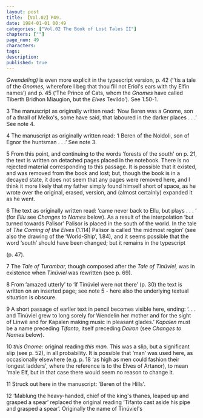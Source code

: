 ```yaml
---
layout: post
title: 【Vol.02】P49.
date: 1984-01-01 00:49
categories: ["Vol.02 The Book of Lost Tales II"]
chapters: [""]
page_num: 49
characters: 
tags: 
description: 
published: true
---
```


<p style="text-indent: 0;">
<I>Gwendeling) </I>is even more explicit in the typescript version, p. 42 (‘’tis a tale of the <I>Gnomes, </I>wherefore I beg that thou fill not Eriol's ears with thy Elfin names’) and p. 45 (‘The Prince of Cats, whom the <I>Gnomes </I>have called Tiberth Bridhon Miaugion, but the <I>Elves </I>Tevildo’). See 1.50-1.
</p>

3   The manuscript as originally written read: ‘Now Beren was a Gnome, son of a thrall of Melko's, some have said, that laboured in the darker places . . .’ See note 4.

4   The manuscript as originally written read: ‘I Beren of the Noldoli, son of Egnor the huntsman . . .’ See note 3.

5   From this point, and continuing to the words ‘forests of the south' on p. 21, the text is written on detached pages placed in the notebook. There is no rejected material corresponding to this passage. It is possible that it existed, and was removed from the book and lost; but, though the book is in a decayed state, it does not seem that any pages were removed here, and I think it more likely that my father simply found himself short of space, as he wrote over the original, erased, version, and (almost certainly) expanded it as he went.

6   The text as originally written read: ‘came never back to Ellu, but plays . . . ’ (for <I>Ellu </I>see <I>Changes to Names </I>below). As a result of the interpolation ‘but turned towards Palisor’ Palisor is placed in the south of the world. In the tale of <I>The Coming of the Elves </I>(1.114) Palisor is called ‘the midmost region’ (see also the drawing of the ‘World-Ship’, 1.84), and it seems possible that the word ‘south’ should have been changed; but it remains in the typescript

(p. 47).

7   The <I>Tale of Turambar, </I>though composed after the <I>Tale of Tinúviel, </I>was in existence when <I>Tinúviel </I>was rewritten (see p. 69).

8   From ‘amazed utterly’ to ‘if Tinúviel were not there’ (p. 30) the text is written on an inserted page; see note 5 - here also the underlying textual situation is obscure.

9   A short passage of earlier text in pencil becomes visible here, ending: ‘. . . and Tinúviel grew to long sorely for Wendelin her mother and for the sight of Linwë and for Kapalen making music in pleasant glades.’ <I>Kapalen </I>must be a name preceding <I>Tifanto, </I>itself preceding <I>Dairon </I>(see <I>Changes to Names </I>below).

10   <I>this Gnome: </I>original reading <I>this man. </I>This was a slip, but a significant slip (see p. 52), in all probability. It is possible that ‘man’ was used here, as occasionally elsewhere (e.g. p. 18 ‘as high as men could fashion their longest ladders', where the reference is to the Elves of Artanor), to mean ‘male Elf, but in that case there would seem no reason to change it.

11     Struck out here in the manuscript: ‘Beren of the Hills'.

12   ‘Mablung the heavy-handed, chief of the king's thanes, leaped up and grasped a spear’ replaced the original reading ‘Tifanto cast aside his pipe and grasped a spear’. Originally the name of Tinúviel's

